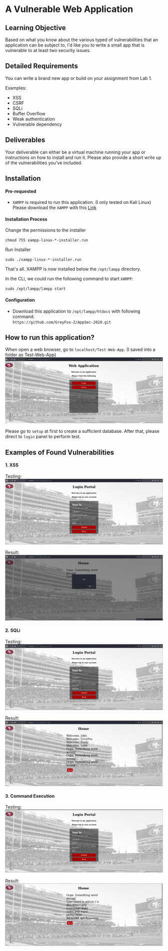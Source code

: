 # A Vulnerable Web Application

## Learning Objective

Based on what you know about the various typed of vulnerabilities that an application can be subject to, I'd like you to write a small app that is vulnerable to at least two security issues. 

## Detailed Requirements

You can write a brand new app or build on your assignment from Lab 1. 

Examples:

- XSS
- CSRF
- SQLi
- Buffer Overflow
- Weak authentication 
- Vulnerable dependency

## Deliverables

Your deliverable can either be a virtual machine running your app or instructions on how to install and run it. Please also provide a short write up of the vulnerabilities you’ve included. 

## Installation 
#### Pre-requested

- `XAMPP` is required to run this application. (I only tested on Kali Linux) <br> Please download the `XAMPP` with this [Link](https://www.apachefriends.org/download.html)

#### Installation Process
Change the permissions to the installer 

`chmod 755 xampp-linux-*-installer.run`

Run Installer 

`sudo ./xampp-linux-*-installer.run`

That's all. XAMPP is now installed below the `/opt/lampp` directory.

In the CLi,  we could run the following command to start `XAMPP`:

`sudo /opt/lampp/lampp start`

#### Configuration
- Download this application to `/opt/lampp/htdocs` with following command: <br> `https://github.com/GreyFox-Z/AppSec-2020.git`

## How to run this application?
When open a web browser, go to `localhost/Test-Web-App`.  (I saved into a folder as Test-Web-App)
![HomePage](https://github.com/GreyFox-Z/AppSec-2020/blob/Project-2-Write-a-Vulnerable-Web-App/Resource/Home.PNG)

Please go to `setup` at first to create a sufficient database. After that, please direct to `login` panel to perform test.

## Examples of Found Vulnerabilities
#### 1. XSS 
Testing:
![XSS01](Resource/xss01.png)

Result:
![XSS02](Resource/xss02.png)

#### 2. SQLi 
Testing:
![SQLi01](Resource/sqli01.png)

Result:
![SQLi02](Resource/sqli02.png)

#### 3. Command Execution
Testing:
![Command01](Resource/command01.png)

Result:
![Command02](Resource/command02.png)
